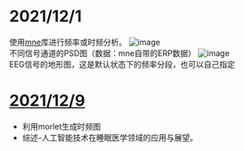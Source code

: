 # 2021/12/1 
使用[mne](https://mne.tools/stable/index.html)库进行频率或时频分析。
![image](https://user-images.githubusercontent.com/61643191/144239311-53dc6fe1-3d63-4a69-9e32-5f2a338f1d36.png)  
不同信号通道的PSD图（数据：mne自带的ERP数据）
![image](https://user-images.githubusercontent.com/61643191/144239555-f4e873b5-109b-4f7b-a6f1-336ab3c87f35.png)  
EEG信号的地形图，这是默认状态下的频率分段，也可以自己指定
# [2021/12/9](https://github.com/weihuan213/Forward/blob/master/12-9-%E6%97%B6%E9%A2%91%E5%9B%BE%E3%80%81%E8%AE%BA%E6%96%87.pdf)
* 利用morlet生成时频图
* 综述-人工智能技术在睡眠医学领域的应用与展望。
